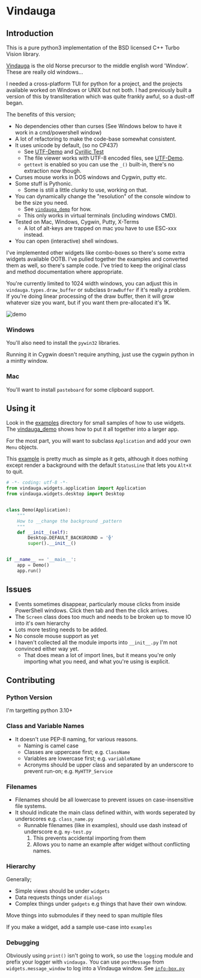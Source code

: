 # Vindauga

## Introduction
This is a pure python3 implementation of the BSD licensed C++ Turbo Vision library.

[Vindauga](https://en.wiktionary.org/wiki/vindauga) is the old Norse precursor to the middle english word 'Window'. These are really old windows...

I needed a cross-platform TUI for python for a project, and the projects available worked on Windows or UNIX but not
both. I had previously built a version of this by transliteration which was quite frankly awful, so a dust-off began.

The benefits of this version;

* No dependencies other than curses (See Windows below to have it work in a cmd/powershell window)
* A lot of refactoring to make the code-base somewhat consistent.
* It uses unicode by default, (so no CP437)
  * See [UTF-Demo](UTF-8-demo.txt) and [Cyrillic Test](examples/cyrillic-test.py)
  * The file viewer works with UTF-8 encoded files, see [UTF-Demo](UTF-8-demo.txt).
  * `gettext` is enabled so you can use the `_()` built-in, there's no extraction now though.
* Curses mouse works in DOS windows and Cygwin, putty etc.
* Some stuff is Pythonic. 
  * Some is still a little clunky to use, working on that.
* You can dynamically change the "resolution" of the console window to be the size you need.
  * See [`vindauga_demo`](vindauga_demo/vindauga_demo.py) for how.
  * This only works in virtual terminals (including windows CMD).
* Tested on Mac, Windows, Cygwin, Putty, X-Terms
  * A lot of alt-keys are trapped on mac you have to use ESC-xxx instead.
* You can open (interactive) shell windows.

I've implemented other widgets like combo-boxes so there's some extra widgets available OOTB.
I've pulled together the examples and converted them as well, so there's sample code.
I've tried to keep the original class and method documentation where appropriate.

You're currently limited to 1024 width windows, you can adjust this in `vindauga.types.draw_buffer` or subclass 
`DrawBuffer` if it's really a problem. If you're doing linear processing of the draw buffer, then it will grow 
whatever size you want, but if you want them pre-allocated it's 1K.

![demo](docs/screen-show.gif)

### Windows
You'll also need to install the `pywin32` libraries. 

Running it in Cygwin doesn't require anything, just use the cygwin python in a mintty window.

### Mac

You'll want to install `pasteboard` for some clipboard support.

## Using it
Look in the [examples](examples) directory for small samples of how to use widgets. 
The [vindauga_demo](vindauga_demo/vindauga_demo.py) shows how to put it all together into a larger app.

For the most part, you will want to subclass `Application` and add your own `Menu` objects.

This [example](examples/background.py) is pretty much as simple as it gets, although it does nothing
except render a background with the default `StatusLine` that lets you `Alt+X` to quit.

```python
# -*- coding: utf-8 -*-
from vindauga.widgets.application import Application
from vindauga.widgets.desktop import Desktop


class Demo(Application):
    """
    How to __change the background _pattern
    """
    def __init__(self):
        Desktop.DEFAULT_BACKGROUND = '╬'
        super().__init__()


if __name__ == '__main__':
    app = Demo()
    app.run()

```

## Issues
* Events sometimes disappear, particularly mouse clicks from inside PowerShell windows. Click then tab and then the click 
arrives.
* The `Screen` class does too much and needs to be broken up to move IO into it's own hierarchy
* Lots more testing needs to be added.
* No console mouse support as yet
* I haven't collected all the module imports into `__init__.py` I'm not convinced either way yet.
  * That does mean a lot of import lines, but it means you're only importing what you need, and
    what you're using is explicit.

## Contributing

### Python Version
I'm targetting python 3.10+

### Class and Variable Names
* It doesn't use PEP-8 naming, for various reasons.
  * Naming is camel case
  * Classes are uppercase first; e.g. `ClassName`
  * Variables are lowercase first; e.g. `variableName`
  * Acronyms should be upper class and separated by an underscore to prevent run-on; e.g. `MyHTTP_Service`  

### Filenames
* Filenames should be all lowercase to prevent issues on case-insensitive file systems.
* It should indicate the main class defined within, with words seperated by underscores e.g. `class_name.py`
  * Runnable filenames (like in examples), should use dash instead of underscore e.g. `my-test.py`
    1. This prevents accidental importing from them
    2. Allows you to name an example after widget without conflicting names.

### Hierarchy
Generally; 
* Simple views should be under `widgets` 
* Data requests things under `dialogs` 
* Complex things under `gadgets` e.g things that have their own window.

Move things into submodules if they need to span multiple files

If you make a widget, add a sample use-case into `examples` 

### Debugging
Obviously using `print()` isn't going to work, so use the `logging` module and prefix your logger with `vindauga.`
You can use `postMessage` from `widgets.message_window` to log into a Vindauga window. 
See [`info-box.py`](examples/info-box.py)
